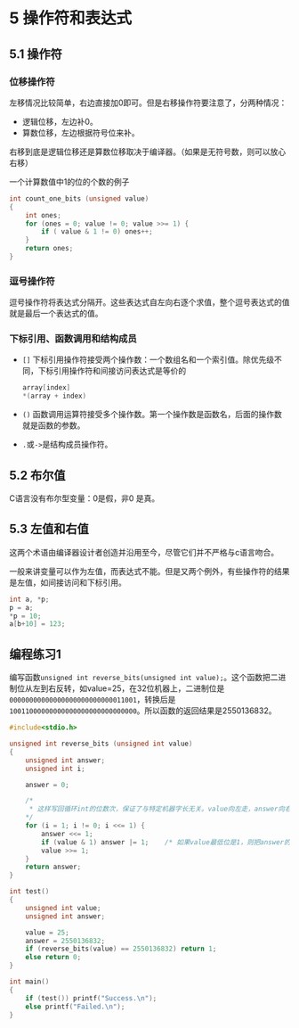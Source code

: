 # 5 操作符和表达式

## 5.1 操作符

### 位移操作符

左移情况比较简单，右边直接加0即可。但是右移操作符要注意了，分两种情况：

- 逻辑位移，左边补0。
- 算数位移，左边根据符号位来补。

右移到底是逻辑位移还是算数位移取决于编译器。（如果是无符号数，则可以放心右移）

一个计算数值中1的位的个数的例子

```c
int count_one_bits (unsigned value)
{
    int ones;
    for (ones = 0; value != 0; value >>= 1) {
        if ( value & 1 != 0) ones++;
    }
    return ones;
}
```

### 逗号操作符

逗号操作符将表达式分隔开。这些表达式自左向右逐个求值，整个逗号表达式的值就是最后一个表达式的值。

### 下标引用、函数调用和结构成员

- `[]` 下标引用操作符接受两个操作数：一个数组名和一个索引值。除优先级不同，下标引用操作符和间接访问表达式是等价的

  ```c
  array[index]
  *(array + index)
  ```

- `()` 函数调用运算符接受多个操作数。第一个操作数是函数名，后面的操作数就是函数的参数。
- `.`或`->`是结构成员操作符。

## 5.2 布尔值

C语言没有布尔型变量：0是假，非0 是真。

## 5.3 左值和右值

这两个术语由编译器设计者创造并沿用至今，尽管它们并不严格与c语言吻合。

一般来讲变量可以作为左值，而表达式不能。但是又两个例外，有些操作符的结果是左值，如间接访问和下标引用。

```c
int a, *p;
p = a;
*p = 10;
a[b+10] = 123;
```

## 编程练习1

编写函数`unsigned int reverse_bits(unsigned int value);`。这个函数把二进制位从左到右反转，如value=25，在32位机器上，二进制位是`00000000000000000000000000011001`，转换后是`10011000000000000000000000000000`。所以函数的返回结果是2550136832。

```c
#include<stdio.h>

unsigned int reverse_bits (unsigned int value)
{
    unsigned int answer;
    unsigned int i;

    answer = 0;

    /*
     * 这样写回循环int的位数次，保证了与特定机器字长无关。value向左走，answer向右走，两者是mirror。
    */
    for (i = 1; i != 0; i <<= 1) {
        answer <<= 1;
        if (value & 1) answer |= 1;    /* 如果value最低位是1，则把answer的最低位也置1 */
        value >>= 1;
    }
    return answer;
}

int test()
{
    unsigned int value;
    unsigned int answer;

    value = 25;
    answer = 2550136832;
    if (reverse_bits(value) == 2550136832) return 1;
    else return 0;
}

int main()
{
    if (test()) printf("Success.\n");
    else printf("Failed.\n");
}
```

